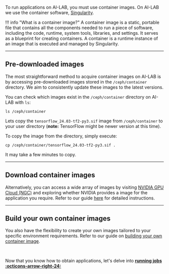 To run applications on AI-LAB, you must use container images. On AI-LAB we use the container software, [Singularity](https://docs.sylabs.io/guides/3.5/user-guide/introduction.html).

!!! info "What is a container image?"
    A container image is a static, portable file that contains all the components needed to run a piece of software, including the code, runtime, system tools, libraries, and settings. It serves as a blueprint for creating containers. A container is a runtime instance of an image that is executed and managed by Singularity.

<hr>

## Pre-downloaded images
The most straightforward method to acquire container images on AI-LAB is by accessing pre-downloaded images stored in the `/ceph/container` directory. We aim to consistently update these images to the latest versions.

You can check which images exist in the `/ceph/container` directory on AI-LAB with `ls`:

```console
ls /ceph/container
```

Lets copy the `tensorflow_24.03-tf2-py3.sif` image from `/ceph/container` to your user directory (**note:** TensorFlow might be newer version at this time).

To copy the image from the directory, simply execute:

```console
cp /ceph/container/tensorflow_24.03-tf2-py3.sif .
```

It may take a few minutes to copy.

<hr>

## Download container images
Alternatively, you can access a wide array of images by visiting [NVIDIA GPU Cloud (NGC)](https://catalog.ngc.nvidia.com/) and exploring whether NVIDIA provides a image for the application you require. Refer to our guide [here](/additional-guides/download-images-from-ngc) for detailed instructions.

<hr>

## Build your own container images
You also have the flexibility to create your own images tailored to your specific environment requirements. Refer to our guide on [building your own container image](/additional-guides/building-your-own-container-image).

<br>

Now that you know how to obtain applications, let's delve into [**running jobs :octicons-arrow-right-24:**](/getting-started/running-jobs)